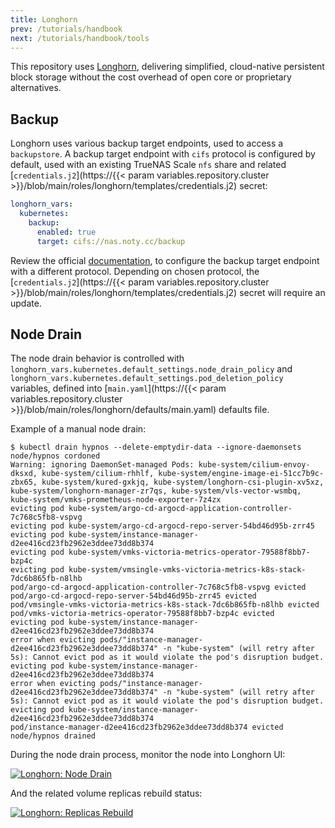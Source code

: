 ```yaml
---
title: Longhorn
prev: /tutorials/handbook
next: /tutorials/handbook/tools
---
```


This repository uses [Longhorn](https://longhorn.io), delivering simplified, cloud-native persistent block storage without the cost overhead of open core or proprietary alternatives.

<!--more-->

## Backup

Longhorn uses various backup target endpoints, used to access a `backupstore`. A backup target endpoint with `cifs` protocol is configured by default, used with an existing TrueNAS Scale `nfs` share and related [`credentials.j2`](https://{{< param variables.repository.cluster >}}/blob/main/roles/longhorn/templates/credentials.j2) secret:

```yaml
longhorn_vars:
  kubernetes:
    backup:
      enabled: true
      target: cifs://nas.noty.cc/backup
```

Review the official [documentation](https://longhorn.io/docs/latest/snapshots-and-backups/backup-and-restore/set-backup-target), to configure the backup target endpoint with a different protocol. Depending on chosen protocol, the [`credentials.j2`](https://{{< param variables.repository.cluster >}}/blob/main/roles/longhorn/templates/credentials.j2) secret will require an update.

## Node Drain

The node drain behavior is controlled with `longhorn_vars.kubernetes.default_settings.node_drain_policy` and `longhorn_vars.kubernetes.default_settings.pod_deletion_policy` variables, defined into [`main.yaml`](https://{{< param variables.repository.cluster >}}/blob/main/roles/longhorn/defaults/main.yaml) defaults file.

Example of a manual node drain:

```shell
$ kubectl drain hypnos --delete-emptydir-data --ignore-daemonsets
node/hypnos cordoned
Warning: ignoring DaemonSet-managed Pods: kube-system/cilium-envoy-dksxd, kube-system/cilium-rhhlf, kube-system/engine-image-ei-51cc7b9c-zbx65, kube-system/kured-gxkjq, kube-system/longhorn-csi-plugin-xv5xz, kube-system/longhorn-manager-zr7qs, kube-system/vls-vector-wsmbq, kube-system/vmks-prometheus-node-exporter-7z4zx
evicting pod kube-system/argo-cd-argocd-application-controller-7c768c5fb8-vspvg
evicting pod kube-system/argo-cd-argocd-repo-server-54bd46d95b-zrr45
evicting pod kube-system/instance-manager-d2ee416cd23fb2962e3ddee73dd8b374
evicting pod kube-system/vmks-victoria-metrics-operator-79588f8bb7-bzp4c
evicting pod kube-system/vmsingle-vmks-victoria-metrics-k8s-stack-7dc6b865fb-n8lhb
pod/argo-cd-argocd-application-controller-7c768c5fb8-vspvg evicted
pod/argo-cd-argocd-repo-server-54bd46d95b-zrr45 evicted
pod/vmsingle-vmks-victoria-metrics-k8s-stack-7dc6b865fb-n8lhb evicted
pod/vmks-victoria-metrics-operator-79588f8bb7-bzp4c evicted
evicting pod kube-system/instance-manager-d2ee416cd23fb2962e3ddee73dd8b374
error when evicting pods/"instance-manager-d2ee416cd23fb2962e3ddee73dd8b374" -n "kube-system" (will retry after 5s): Cannot evict pod as it would violate the pod's disruption budget.
evicting pod kube-system/instance-manager-d2ee416cd23fb2962e3ddee73dd8b374
error when evicting pods/"instance-manager-d2ee416cd23fb2962e3ddee73dd8b374" -n "kube-system" (will retry after 5s): Cannot evict pod as it would violate the pod's disruption budget.
evicting pod kube-system/instance-manager-d2ee416cd23fb2962e3ddee73dd8b374
pod/instance-manager-d2ee416cd23fb2962e3ddee73dd8b374 evicted
node/hypnos drained
```

During the node drain process, monitor the node into Longhorn UI:

[![Longhorn: Node Drain](longhorn-node-drain.webp)](longhorn-node-drain.webp)

And the related volume replicas rebuild status:

[![Longhorn: Replicas Rebuild](longhorn-replicas-rebuild.webp)](longhorn-replicas-rebuild.webp)
